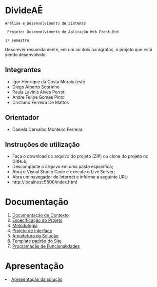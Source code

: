 # DivideAÊ

`Análise e Desenvolvimento de Sistemas`

` Projeto: Desenvolvimento de Aplicação Web Front-End`

`1º semestre`

Descrever resumidamente, em um ou dois parágrafos, o projeto que está sendo desenvolvido.

## Integrantes

* Igor Henrique da Costa Morais  teste
* Diego Alberto Sobrinho
* Paula Lavínia Alves Perret
* Andre Felipe Gomes Pinto
* Cristiano Ferreira De Mattos

## Orientador

* Daniela Carvalho Monteiro Ferreira

## Instruções de utilização

* Faça o download do arquivo do projeto (ZIP) ou clone do projeto no GitHub;
* Descompacte o arquivo em uma pasta específica;
* Abra o Visual Studio Code e execute o Live Server;
* Abra um navegador de Internet e informe a seguinte URL:
* http://localhost:5500/index.html 

# Documentação

<ol>
<li><a href="docs/01-Documentação de Contexto.md"> Documentação de Contexto</a></li>
<li><a href="docs/02-Especificação do Projeto.md"> Especificação do Projeto</a></li>
<li><a href="docs/03-Metodologia.md"> Metodologia</a></li>
<li><a href="docs/04-Projeto de Interface.md"> Projeto de Interface</a></li>
<li><a href="docs/05-Arquitetura da Solução.md"> Arquitetura da Solução</a></li>
<li><a href="docs/06-Template padrão do Site.md"> Template padrão do Site</a></li>
<li><a href="docs/07-Programação de Funcionalidades.md"> Programação de Funcionalidades</a></li>
</ol>



# Apresentação

<li><a href="presentation/README.md"> Apresentação da solução</a></li>
